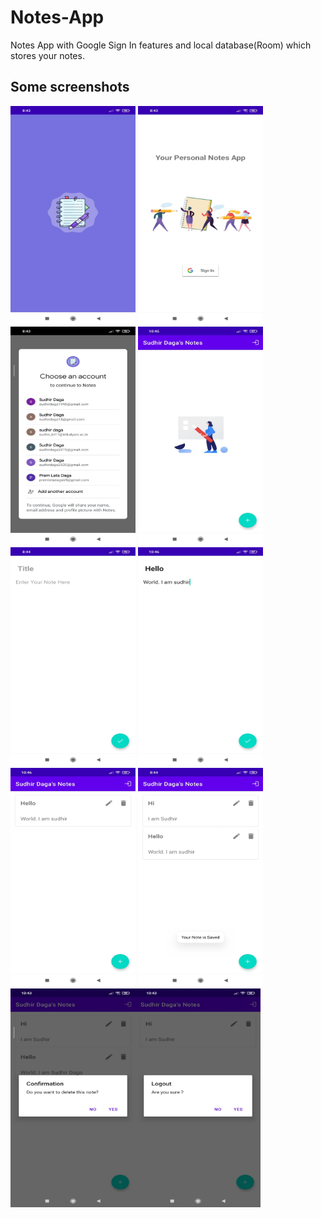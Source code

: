 # Notes-App

Notes App with Google Sign In features and local database(Room) which stores your notes.

## Some screenshots

<img src="Screenshots/1.jpeg" width="200" height="350"/>    <img src="Screenshots/2.jpeg" width="200" height="350"/>    <img src="Screenshots/3.jpeg" width="200" height="350"/> <img src="Screenshots/4.jpeg" width="200" height="350"/><img src="Screenshots/5.jpeg" width="200" height="350"/>
<img src="Screenshots/6.jpeg" width="200" height="350"/>   <img src="Screenshots/7.jpeg" width="200" height="350"/> <img src="Screenshots/10.jpeg" width="200" height="350"/> <img src="Screenshots/13.jpeg" width="200" height="350"/><img src="Screenshots/15.jpeg" width="200" height="350"/>
